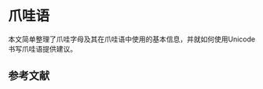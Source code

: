 # 爪哇语

本文简单整理了爪哇字母及其在爪哇语中使用的基本信息，并就如何使用Unicode书写爪哇语提供建议。

<!-- ::: warning -->

<!-- ::: info
目前还没有较为成熟的爪哇语字体。早期版本的Noto Sans Javanese字体过度简化了字形，但最新版本的字体要好一些。很多人推荐的Tuladha Jejeg字体是基于Graphite的，因此只能在启用了Graphite渲染的Firefox上使用（也就是不支持Chrome和Safari等浏览器）。本页面的默认webfont为Tuladha Jejeg，后备webfont为Noto。
::: -->

## 参考文献
